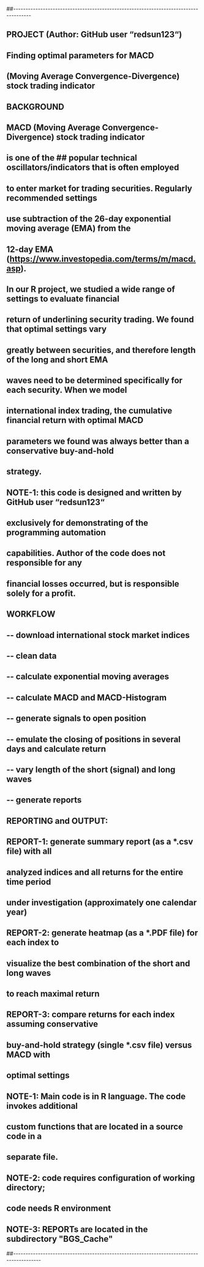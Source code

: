 ##-------------------------------------------------------------------------------------
## PROJECT (Author: GitHub user “redsun123“)
## Finding optimal parameters for MACD 
## (Moving Average Convergence-Divergence) stock trading indicator

## BACKGROUND
## MACD (Moving Average Convergence-Divergence) stock trading indicator 
## is one of the ## popular technical oscillators/indicators that is often employed 
## to enter market for trading securities. Regularly recommended settings 
## use subtraction of the 26-day exponential moving average (EMA) from the 
## 12-day EMA (https://www.investopedia.com/terms/m/macd.asp). 
##      In our R project, we studied a wide range of settings to evaluate financial 
## return of underlining security trading. We found that optimal settings vary 
## greatly between securities, and therefore length of the long and short EMA 
## waves need to be determined specifically for each security. When we model 
## international index trading, the cumulative financial return with optimal MACD
## parameters we found was always better than a conservative buy-and-hold 
## strategy.    
## 
## NOTE-1:  this code is designed and written by GitHub user “redsun123“
##                 exclusively for demonstrating of the programming automation
##                 capabilities.  Author of the code does not responsible for any 
##                 financial losses occurred, but is responsible solely for a profit.
##
## WORKFLOW
##   -- download international stock market indices
##   -- clean data
##   -- calculate exponential moving averages
##   -- calculate MACD and MACD-Histogram
##   -- generate signals to open position
##   -- emulate the closing of positions in several days and calculate return
##   -- vary length of the short (signal) and long waves
##   -- generate reports
##
## REPORTING and OUTPUT:
## REPORT-1: generate summary report (as a *.csv file) with all 
##                     analyzed indices and all returns for the entire time period 
##                     under investigation (approximately one calendar year) 
## REPORT-2: generate heatmap (as a *.PDF file) for each index to 
##                     visualize the best combination of the short and long waves 
##                     to reach maximal return 
## REPORT-3: compare returns for each index assuming conservative 
##                     buy-and-hold strategy (single *.csv file) versus MACD with 
##                     optimal settings
##
## NOTE-1: Main code is in R language. The code invokes additional 
##                custom functions that are located in a source code in a 
##                separate file.
## NOTE-2: code requires configuration of working directory; 
##                code needs R environment
## NOTE-3: REPORTs are located in the subdirectory "BGS_Cache" 
##-----------------------------------------------------------------------------------------
